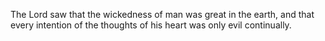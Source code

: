 The Lord saw that the wickedness of man was great in the earth, and that every intention of the thoughts of his heart was only evil continually.
